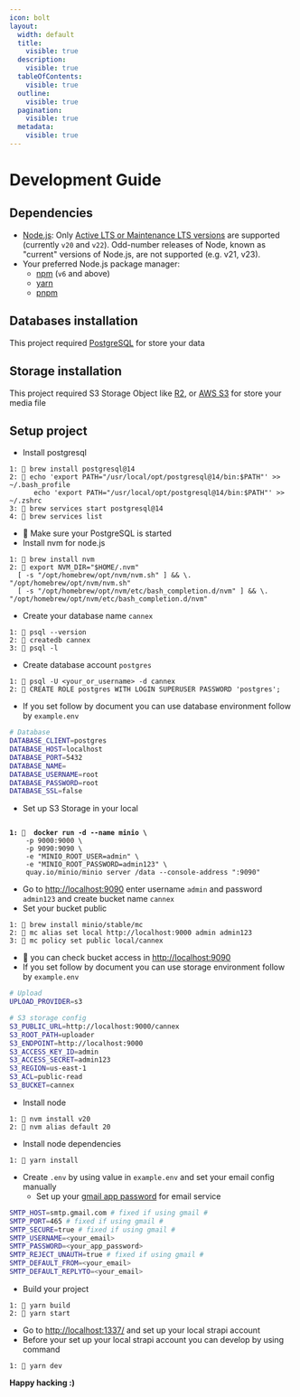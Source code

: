 ```yaml
---
icon: bolt
layout:
  width: default
  title:
    visible: true
  description:
    visible: true
  tableOfContents:
    visible: true
  outline:
    visible: true
  pagination:
    visible: true
  metadata:
    visible: true
---
```


# Development Guide

## Dependencies

* [Node.js](https://nodejs.org/): Only [Active LTS or Maintenance LTS versions](https://nodejs.org/en/about/previous-releases) are supported (currently `v20` and `v22`). Odd-number releases of Node, known as "current" versions of Node.js, are not supported (e.g. v21, v23).
* Your preferred Node.js package manager:
  * [npm](https://docs.npmjs.com/cli/v6/commands/npm-install) (`v6` and above)
  * [yarn](https://yarnpkg.com/getting-started/install)
  * [pnpm](https://pnpm.io/)

## **Databases installation**

This project required [PostgreSQL](https://www.postgresql.org/) for store your data&#x20;

## **Storage installation**

This project required S3 Storage Object like [R2](https://www.cloudflare.com/developer-platform/products/r2/), or [AWS S3](https://aws.amazon.com/s3/) for store your media file&#x20;

## Setup project

* Install postgresql

```
1: 📄 brew install postgresql@14
2: 📄 echo 'export PATH="/usr/local/opt/postgresql@14/bin:$PATH"' >> ~/.bash_profile
      echo 'export PATH="/usr/local/opt/postgresql@14/bin:$PATH"' >> ~/.zshrc
3: 📄 brew services start postgresql@14
4: 📄 brew services list
```

* 📄 Make sure your PostgreSQL is started
* Install nvm for node.js

```
1: 📄 brew install nvm
2: 📄 export NVM_DIR="$HOME/.nvm"
  [ -s "/opt/homebrew/opt/nvm/nvm.sh" ] && \. "/opt/homebrew/opt/nvm/nvm.sh"
  [ -s "/opt/homebrew/opt/nvm/etc/bash_completion.d/nvm" ] && \. "/opt/homebrew/opt/nvm/etc/bash_completion.d/nvm"  

```

* Create your database name `cannex`&#x20;

```
1: 📄 psql --version
2: 📄 createdb cannex
3: 📄 psql -l
```

* Create database account `postgres`

```
1: 📄 psql -U <your_or_username> -d cannex
2: 📄 CREATE ROLE postgres WITH LOGIN SUPERUSER PASSWORD 'postgres';
```

* If you set follow by document you can use database environment follow by `example.env`

```sh
# Database
DATABASE_CLIENT=postgres
DATABASE_HOST=localhost
DATABASE_PORT=5432
DATABASE_NAME=
DATABASE_USERNAME=root
DATABASE_PASSWORD=root
DATABASE_SSL=false
```

* Set up S3 Storage in your local&#x20;

<pre><code>
<strong>1: 📄  docker run -d --name minio \
</strong>    -p 9000:9000 \
    -p 9090:9090 \
    -e "MINIO_ROOT_USER=admin" \
    -e "MINIO_ROOT_PASSWORD=admin123" \
    quay.io/minio/minio server /data --console-address ":9090"
</code></pre>

* Go to [http://localhost:9090](http://localhost:9090/) enter username `admin` and password `admin123` and create bucket name `cannex`
* Set your bucket public

```
1: 📄 brew install minio/stable/mc
2: 📄 mc alias set local http://localhost:9000 admin admin123
3: 📄 mc policy set public local/cannex
```

* 📄 you can check bucket access in [http://localhost:9090](http://localhost:9090/)&#x20;
* If you set follow by document you can use storage environment follow by `example.env`

```sh
# Upload
UPLOAD_PROVIDER=s3

# S3 storage config
S3_PUBLIC_URL=http://localhost:9000/cannex
S3_ROOT_PATH=uploader
S3_ENDPOINT=http://localhost:9000
S3_ACCESS_KEY_ID=admin
S3_ACCESS_SECRET=admin123
S3_REGION=us-east-1
S3_ACL=public-read
S3_BUCKET=cannex
```

* Install node

```
1: 📄 nvm install v20
2: 📄 nvm alias default 20
```

* Install node dependencies

```
1: 📄 yarn install
```

* Create `.env`  by using value in `example.env`  and set your email config manually
  * Set up your [gmail app password](https://support.google.com/mail/answer/185833?hl=en) for email service

```sh
SMTP_HOST=smtp.gmail.com # fixed if using gmail #
SMTP_PORT=465 # fixed if using gmail #
SMTP_SECURE=true # fixed if using gmail #
SMTP_USERNAME=<your_email>
SMTP_PASSWORD=<your_app_password>
SMTP_REJECT_UNAUTH=true # fixed if using gmail #
SMTP_DEFAULT_FROM=<your_email>
SMTP_DEFAULT_REPLYTO=<your_email>
```

* Build your project

```
1: 📄 yarn build
2: 📄 yarn start
```

* Go to [http://localhost:1337/](http://localhost:1337/) and set up your local strapi account
* Before your set up your local strapi account you can develop by using command

```
1: 📄 yarn dev
```

**Happy hacking :)**
